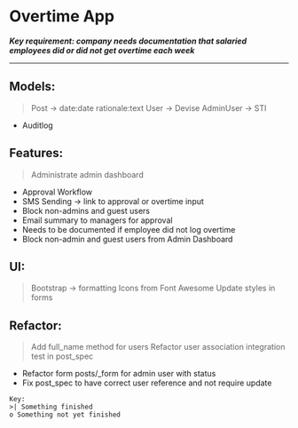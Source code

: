 # Overtime App

**_Key requirement: company needs documentation that salaried employees did or did not get overtime each week_**
***

## Models:

> Post -> date:date rationale:text
> User -> Devise
> AdminUser -> STI
- Auditlog

## Features:
> Administrate admin dashboard
- Approval Workflow
- SMS Sending -> link to approval or overtime input
- Block non-admins and guest users
- Email summary to managers for approval
- Needs to be documented if employee did not log overtime
- Block non-admin and guest users from Admin Dashboard

## UI:
> Bootstrap -> formatting
> Icons from Font Awesome
> Update styles in forms

## Refactor:
> Add full_name method for users
> Refactor user association integration test in post_spec
- Refactor form posts/_form for admin user with status
- Fix post_spec to have correct user reference and not require update




```
Key:
>| Something finished
o Something not yet finished
```
